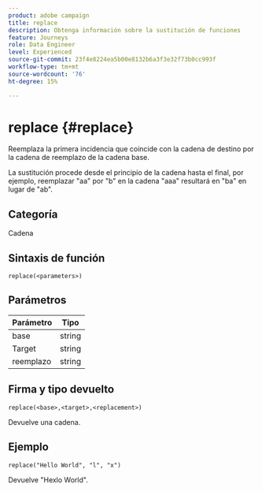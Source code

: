```yaml
---
product: adobe campaign
title: replace
description: Obtenga información sobre la sustitución de funciones
feature: Journeys
role: Data Engineer
level: Experienced
source-git-commit: 23f4e8224ea5b00e8132b6a3f3e32f73b0cc993f
workflow-type: tm+mt
source-wordcount: '76'
ht-degree: 15%

---
```


# replace {#replace}

Reemplaza la primera incidencia que coincide con la cadena de destino por la cadena de reemplazo de la cadena base.

La sustitución procede desde el principio de la cadena hasta el final, por ejemplo, reemplazar &quot;aa&quot; por &quot;b&quot; en la cadena &quot;aaa&quot; resultará en &quot;ba&quot; en lugar de &quot;ab&quot;.

## Categoría

Cadena

## Sintaxis de función

`replace(<parameters>)`

## Parámetros

| Parámetro | Tipo |
|-----------|--------------|
| base | string |
| Target | string |
| reemplazo | string |

## Firma y tipo devuelto

`replace(<base>,<target>,<replacement>)`

Devuelve una cadena.

## Ejemplo

`replace("Hello World", "l", "x")`

Devuelve &quot;Hexlo World&quot;.
